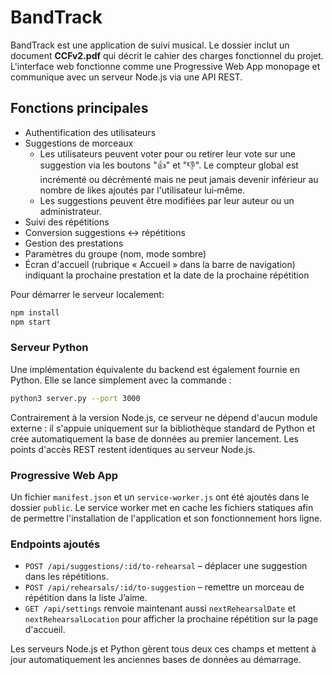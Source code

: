 # BandTrack

BandTrack est une application de suivi musical. Le dossier inclut un document 
**CCFv2.pdf** qui décrit le cahier des charges fonctionnel du projet. L'interface 
web fonctionne comme une Progressive Web App monopage et communique avec un 
serveur Node.js via une API REST.

## Fonctions principales
- Authentification des utilisateurs
- Suggestions de morceaux
  - Les utilisateurs peuvent voter pour ou retirer leur vote sur une suggestion
    via les boutons "👍" et "👎". Le compteur global est incrémenté ou
    décrémenté mais ne peut jamais devenir inférieur au nombre de likes
    ajoutés par l'utilisateur lui‑même.
  - Les suggestions peuvent être modifiées par leur auteur ou un administrateur.
- Suivi des répétitions
- Conversion suggestions \<-> répétitions
- Gestion des prestations
- Paramètres du groupe (nom, mode sombre)
- Écran d'accueil (rubrique « Accueil » dans la barre de navigation) indiquant
  la prochaine prestation et la date de la prochaine répétition

Pour démarrer le serveur localement:
```bash
npm install
npm start
```

### Serveur Python

Une implémentation équivalente du backend est également fournie en Python. Elle se
lance simplement avec la commande :

```bash
python3 server.py --port 3000
```

Contrairement à la version Node.js, ce serveur ne dépend d'aucun module
externe : il s'appuie uniquement sur la bibliothèque standard de Python et
crée automatiquement la base de données au premier lancement. Les points
d'accès REST restent identiques au serveur Node.js.

### Progressive Web App

Un fichier `manifest.json` et un `service-worker.js` ont été ajoutés dans le
dossier `public`. Le service worker met en cache les fichiers statiques afin de
permettre l'installation de l'application et son fonctionnement hors ligne.

### Endpoints ajoutés

- `POST /api/suggestions/:id/to-rehearsal` – déplacer une suggestion dans les répétitions.
- `POST /api/rehearsals/:id/to-suggestion` – remettre un morceau de répétition dans la liste J’aime.
- `GET /api/settings` renvoie maintenant aussi `nextRehearsalDate` et `nextRehearsalLocation` pour afficher
  la prochaine répétition sur la page d'accueil.

Les serveurs Node.js et Python gèrent tous deux ces champs et mettent à jour
automatiquement les anciennes bases de données au démarrage.
